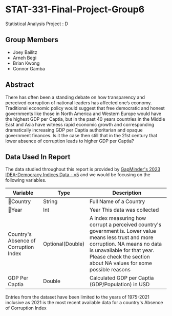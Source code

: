 # STAT-331-Final-Project-Group6
Statistical Analysis Project : D

## Group Members
  * Joey Bailitz 
  * Arneh Begi
  * Brian Kwong 
  * Connor Gamba 

## Abstract

There has often been a standing debate on how transparency and perceived corruption of national leaders has affected one’s economy.  Traditional economic policy would suggest that free democratic and honest governments like those in North America and Western Europe would have the highest GDP per Captia, but in the past 40 years countries in the Middle East and Asia have witness rapid economic growth and corresponding dramatically increasing GDP per Captia authoritarian and opaque government finances.  Is it the case then still that in the 21st century that lower absence of corruption leads to higher GDP per Captia?

## Data Used In Report

The data studied throughout this report is provided by [GapMinder's 2023 IDEA-Democracy Indices Data - v5](https://docs.google.com/spreadsheets/d/1jYUZFQOQrE0bAjV9XVgr_92nMT-_ukYBs4Uom4rfVtQ/edit#gid=501532268&range=B17) and we would be focusing on the following variables.

| Variable | Type | Description |
|--|--|--|
| 🔑Country | String | Full Name of a Country |
| 🔑Year | Int | Year This data was collected
| Country's Absence of Corruption Index | Optional(Double) | A index measuring how corrupt a perceived country's government is.  Lower value means less trust and more corruption.  NA means no data is unavailable for that year.  Please check the section about NA values for some possible reasons |
| GDP Per Captia | Double | Calculated GDP per Captia (GDP/Population) in USD

Entries from the dataset have been limited to the years of 1975-2021 inclusive as 2021 is the most recent available data for a country's Absence of Corruption Index

